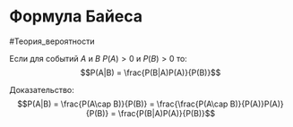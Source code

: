 # Формула Байеса
#Теория_вероятности 

Если для событий $A$ и $B$  $P(A) > 0$ и $P(B) > 0$ то:
$$P(A|B) = \frac{P(B|A)P(A)}{P(B)}$$

Доказательство:
$$P(A|B) = \frac{P(A\cap B)}{P(B)} = \frac{\frac{P(A\cap B)}{P(A)}P(A)}{P(B)} = \frac{P(B|A)P(A)}{P(B)}$$